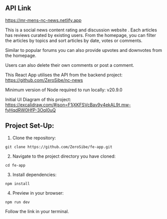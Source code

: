 ## API Link

https://mr-mens-nc-news.netlify.app

This is a social news content rating and discussion website .
Each articles has reviews curated by existing users.
From the homepage, you can filter the articles by topics and sort articles by date, votes or comments.

Similar to popular forums you can also provide upvotes and downvotes from the homepage.

Users can also delete their own comments or post a comment.

This React App utilises the API from the backend project: https://github.com/ZeroSibe/nc-news

Minimum version of Node required to run locally: v20.9.0

Initial UI Diagram of this project:
https://excalidraw.com/#json=F1jXKFSVcBav9y4ekAL9t,mw-fyHqdRW0HfP-3OqI0uQ

## Project Set-Up:

1. Clone the repository:

```
git clone https://github.com/ZeroSibe/fe-app.git
```

2. Navigate to the project directory you have cloned:

```
cd fe-app
```

3. Install dependencies:

```
npm install
```

4. Preview in your browser:

```
npm run dev
```

Follow the link in your terminal.
